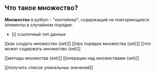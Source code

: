 ## Что такое множество?

**Множество** в python - "контейнер", содержащий не повторяющиеся элементы в случайном порядке.
- [i] ссылочный тип данных

[[как создать множество (set)]]
[[про порядок множества (set)]]
[[что может содержать множество (set)]]

[[методы множества (set)]]
[[операции над множествами (set)]]

[[получить список уникальных значений]]

